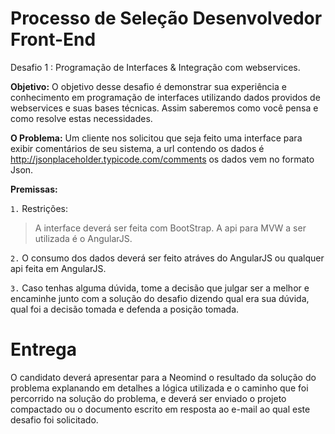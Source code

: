 # Processo de Seleção Desenvolvedor Front-End

Desafio 1 : Programação de Interfaces & Integração com webservices.

**Objetivo:**
O objetivo desse desafio é demonstrar sua experiência e conhecimento em programação de interfaces utilizando dados providos de webservices e suas bases
técnicas. Assim saberemos como você pensa e como resolve estas necessidades.

**O Problema:**
Um cliente nos solicitou que seja feito uma interface para exibir comentários de seu sistema, a url contendo os dados é http://jsonplaceholder.typicode.com/comments os dados vem no formato Json.

**Premissas:**

`1.` Restrições:
> A interface deverá ser feita com BootStrap.
> A api para MVW a ser utilizada é o AngularJS. 

`2.` O consumo dos dados deverá ser feito atráves do AngularJS ou qualquer api feita em AngularJS.

`3.` Caso tenhas alguma dúvida, tome a decisão que julgar ser a melhor e encaminhe junto
com a solução do desafio dizendo qual era sua dúvida, qual foi a decisão tomada e
defenda a posição tomada.


# Entrega

O candidato deverá apresentar para a Neomind o resultado da solução do problema explanando em detalhes a lógica utilizada e o caminho que foi percorrido na solução do problema, e deverá ser enviado o projeto compactado ou o documento escrito em resposta ao e-mail ao qual este desafio foi solicitado.
